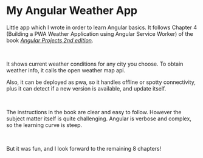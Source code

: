 # My Angular Weather App

Little app which I wrote in order to learn Angular basics. It follows Chapter 4 (Building a PWA Weather Application using Angular Service Worker) of the book <a href="https://www.packtpub.com/product/angular-projects-second-edition/9781800205260" target="_blank">*Angular Projects 2nd edition*</a>.

<br>

It shows current weather conditions for any city you choose. To obtain weather info, it calls the open weather map api.

Also, it can be deployed as pwa, so it handles offline or spotty connectivity, plus it can detect if a new version is available, and update itself.

<br>

The instructions in the book are clear and easy to follow. However the subject matter itself is quite challenging. Angular is verbose and complex, so the learning curve is steep.

<br>

But it was fun, and I look forward to the remaining 8 chapters!

<br>

<!--By the way, I published the project live, using github pages. Please find it <a href="https://claudiu-codreanu.github.io/ng-issue-tracker/" target="_blank">**here**</a>.-->